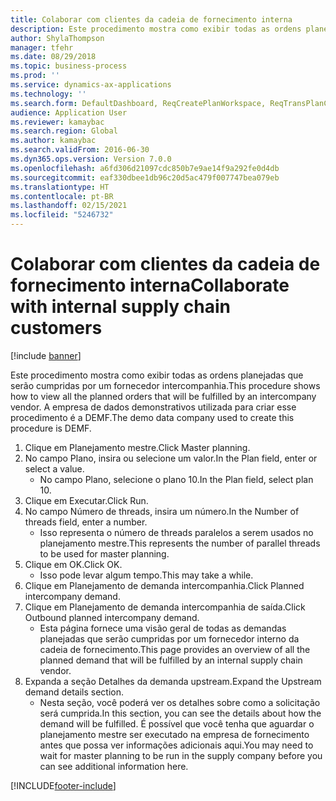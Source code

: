 ```yaml
---
title: Colaborar com clientes da cadeia de fornecimento interna
description: Este procedimento mostra como exibir todas as ordens planejadas que serão cumpridas por um fornecedor intercompanhia.
author: ShylaThompson
manager: tfehr
ms.date: 08/29/2018
ms.topic: business-process
ms.prod: ''
ms.service: dynamics-ax-applications
ms.technology: ''
ms.search.form: DefaultDashboard, ReqCreatePlanWorkspace, ReqTransPlanCard, ReqOutboundIntercompanyDemand
audience: Application User
ms.reviewer: kamaybac
ms.search.region: Global
ms.author: kamaybac
ms.search.validFrom: 2016-06-30
ms.dyn365.ops.version: Version 7.0.0
ms.openlocfilehash: a6fd306d21097cdc850b7e9ae14f9a292fe0d4db
ms.sourcegitcommit: eaf330dbee1db96c20d5ac479f007747bea079eb
ms.translationtype: HT
ms.contentlocale: pt-BR
ms.lasthandoff: 02/15/2021
ms.locfileid: "5246732"
---
```

# <a name="collaborate-with-internal-supply-chain-customers"></a><span data-ttu-id="54e1e-103">Colaborar com clientes da cadeia de fornecimento interna</span><span class="sxs-lookup"><span data-stu-id="54e1e-103">Collaborate with internal supply chain customers</span></span>

[!include [banner](../../includes/banner.md)]

<span data-ttu-id="54e1e-104">Este procedimento mostra como exibir todas as ordens planejadas que serão cumpridas por um fornecedor intercompanhia.</span><span class="sxs-lookup"><span data-stu-id="54e1e-104">This procedure shows how to view all the planned orders that will be fulfilled by an intercompany vendor.</span></span> <span data-ttu-id="54e1e-105">A empresa de dados demonstrativos utilizada para criar esse procedimento é a DEMF.</span><span class="sxs-lookup"><span data-stu-id="54e1e-105">The demo data company used to create this procedure is DEMF.</span></span>

1. <span data-ttu-id="54e1e-106">Clique em Planejamento mestre.</span><span class="sxs-lookup"><span data-stu-id="54e1e-106">Click Master planning.</span></span>
2. <span data-ttu-id="54e1e-107">No campo Plano, insira ou selecione um valor.</span><span class="sxs-lookup"><span data-stu-id="54e1e-107">In the Plan field, enter or select a value.</span></span>
    * <span data-ttu-id="54e1e-108">No campo Plano, selecione o plano 10.</span><span class="sxs-lookup"><span data-stu-id="54e1e-108">In the Plan field, select plan 10.</span></span>  
3. <span data-ttu-id="54e1e-109">Clique em Executar.</span><span class="sxs-lookup"><span data-stu-id="54e1e-109">Click Run.</span></span>
4. <span data-ttu-id="54e1e-110">No campo Número de threads, insira um número.</span><span class="sxs-lookup"><span data-stu-id="54e1e-110">In the Number of threads field, enter a number.</span></span>
    * <span data-ttu-id="54e1e-111">Isso representa o número de threads paralelos a serem usados no planejamento mestre.</span><span class="sxs-lookup"><span data-stu-id="54e1e-111">This represents the number of parallel threads to be used for master planning.</span></span>  
5. <span data-ttu-id="54e1e-112">Clique em OK.</span><span class="sxs-lookup"><span data-stu-id="54e1e-112">Click OK.</span></span>
    * <span data-ttu-id="54e1e-113">Isso pode levar algum tempo.</span><span class="sxs-lookup"><span data-stu-id="54e1e-113">This may take a while.</span></span>  
6. <span data-ttu-id="54e1e-114">Clique em Planejamento de demanda intercompanhia.</span><span class="sxs-lookup"><span data-stu-id="54e1e-114">Click Planned intercompany demand.</span></span>
7. <span data-ttu-id="54e1e-115">Clique em Planejamento de demanda intercompanhia de saída.</span><span class="sxs-lookup"><span data-stu-id="54e1e-115">Click Outbound planned intercompany demand.</span></span>
    * <span data-ttu-id="54e1e-116">Esta página fornece uma visão geral de todas as demandas planejadas que serão cumpridas por um fornecedor interno da cadeia de fornecimento.</span><span class="sxs-lookup"><span data-stu-id="54e1e-116">This page provides an overview of all the planned demand that will be fulfilled by an internal supply chain vendor.</span></span>  
8. <span data-ttu-id="54e1e-117">Expanda a seção Detalhes da demanda upstream.</span><span class="sxs-lookup"><span data-stu-id="54e1e-117">Expand the Upstream demand details section.</span></span>
    * <span data-ttu-id="54e1e-118">Nesta seção, você poderá ver os detalhes sobre como a solicitação será cumprida.</span><span class="sxs-lookup"><span data-stu-id="54e1e-118">In this section, you can see the details about how the demand will be fulfilled.</span></span> <span data-ttu-id="54e1e-119">É possível que você tenha que aguardar o planejamento mestre ser executado na empresa de fornecimento antes que possa ver informações adicionais aqui.</span><span class="sxs-lookup"><span data-stu-id="54e1e-119">You may need to wait for master planning to be run in the supply company before you can see additional information here.</span></span>  



[!INCLUDE[footer-include](../../../includes/footer-banner.md)]
